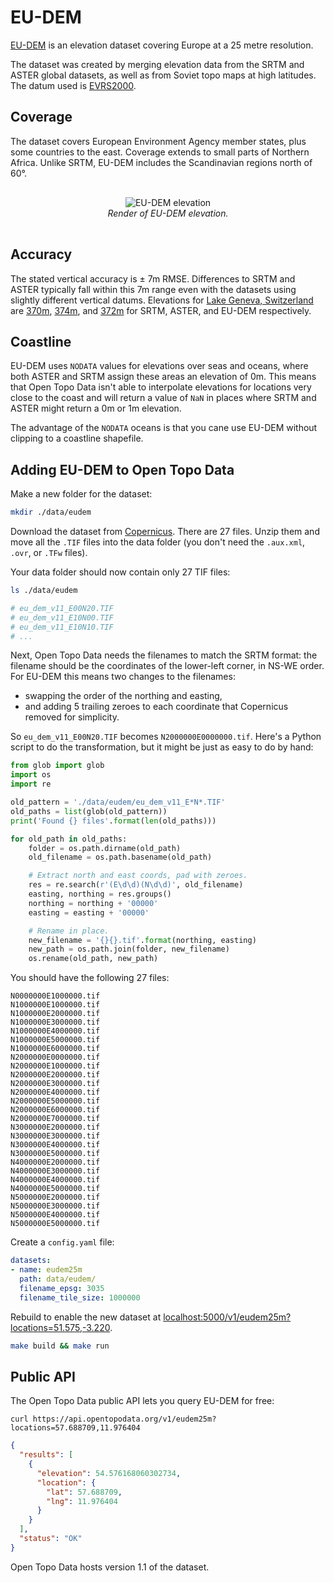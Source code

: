 # EU-DEM

[EU-DEM](https://www.eea.europa.eu/data-and-maps/data/copernicus-land-monitoring-service-eu-dem) is an elevation dataset covering Europe at a 25 metre resolution.

The dataset was created by merging elevation data from the SRTM and ASTER global datasets, as well as from Soviet topo maps at high latitudes. The datum used is [EVRS2000](https://spatialreference.org/ref/epsg/evrf2000-height/).



## Coverage

The dataset covers European Environment Agency member states, plus some countries to the east. Coverage extends to small parts of Northern Africa. Unlike SRTM, EU-DEM includes the Scandinavian regions north of 60°.

<p style="text-align:center; padding: 1rem 0">
  <img src="/img/eudem.jpg" alt="EU-DEM elevation">
  <br>
  <em>Render of EU-DEM elevation.</em>
</p>

## Accuracy

The stated vertical accuracy is ± 7m RMSE. Differences to SRTM and ASTER typically fall within this 7m range even with the datasets using slightly different vertical datums. Elevations for [Lake Geneva, Switzerland](https://www.google.com/maps/place/46%C2%B014'33.2%22N+6%C2%B010'32.1%22E/@46.2374461,6.1073519,12z/) are [370m](https://api.opentopodata.org/v1/srtm30m?locations=46.242557,206.175588), [374m](https://api.opentopodata.org/v1/aster30m?locations=46.242557,206.175588), and [372m](https://api.opentopodata.org/v1/eudem25m?locations=46.242557,206.175588) for SRTM, ASTER, and EU-DEM respectively.


## Coastline

EU-DEM uses `NODATA` values for elevations over seas and oceans, where both ASTER and SRTM assign these areas an elevation of 0m. This means that Open Topo Data isn't able to interpolate elevations for locations very close to the coast and will return a value of `NaN` in places where SRTM and ASTER might return a 0m or 1m elevation.

The advantage of the `NODATA` oceans is that you cane use EU-DEM without clipping to a coastline shapefile.


## Adding EU-DEM to Open Topo Data


Make a new folder for the dataset:

```bash
mkdir ./data/eudem
```

Download the dataset from [Copernicus](https://land.copernicus.eu/imagery-in-situ/eu-dem/eu-dem-v1.1?tab=download). There are 27 files. Unzip them and move all the `.TIF` files into the data folder (you don't need the `.aux.xml`, `.ovr`, or `.TFw` files).

Your data folder should now contain only 27 TIF files:

```bash
ls ./data/eudem

# eu_dem_v11_E00N20.TIF
# eu_dem_v11_E10N00.TIF
# eu_dem_v11_E10N10.TIF
# ...
```

Next, Open Topo Data needs the filenames to match the SRTM format: the filename should be the coordinates of the lower-left corner, in NS-WE order. For EU-DEM this means two changes to the filenames:

* swapping the order of the northing and easting,
* and adding 5 trailing zeroes to each coordinate that Copernicus removed for simplicity.

So `eu_dem_v11_E00N20.TIF` becomes `N2000000E0000000.tif`. Here's a Python script to do the transformation, but it might be just as easy to do by hand:

```python
from glob import glob
import os
import re

old_pattern = './data/eudem/eu_dem_v11_E*N*.TIF'
old_paths = list(glob(old_pattern))
print('Found {} files'.format(len(old_paths)))

for old_path in old_paths:
    folder = os.path.dirname(old_path)
    old_filename = os.path.basename(old_path)

    # Extract north and east coords, pad with zeroes.
    res = re.search(r'(E\d\d)(N\d\d)', old_filename)
    easting, northing = res.groups()
    northing = northing + '00000'
    easting = easting + '00000'

    # Rename in place.
    new_filename = '{}{}.tif'.format(northing, easting)
    new_path = os.path.join(folder, new_filename)
    os.rename(old_path, new_path)
```

You should have the following 27 files:

```
N0000000E1000000.tif
N1000000E1000000.tif
N1000000E2000000.tif
N1000000E3000000.tif
N1000000E4000000.tif
N1000000E5000000.tif
N1000000E6000000.tif
N2000000E0000000.tif
N2000000E1000000.tif
N2000000E2000000.tif
N2000000E3000000.tif
N2000000E4000000.tif
N2000000E5000000.tif
N2000000E6000000.tif
N2000000E7000000.tif
N3000000E2000000.tif
N3000000E3000000.tif
N3000000E4000000.tif
N3000000E5000000.tif
N4000000E2000000.tif
N4000000E3000000.tif
N4000000E4000000.tif
N4000000E5000000.tif
N5000000E2000000.tif
N5000000E3000000.tif
N5000000E4000000.tif
N5000000E5000000.tif
```

Create a `config.yaml` file:

```yaml
datasets:
- name: eudem25m
  path: data/eudem/
  filename_epsg: 3035
  filename_tile_size: 1000000
```

Rebuild to enable the new dataset at [localhost:5000/v1/eudem25m?locations=51.575,-3.220](http://localhost:5000/v1/eudem25m?locations=51.575,-3.220).

```bash
make build && make run
```

## Public API

The Open Topo Data public API lets you query EU-DEM for free:

```
curl https://api.opentopodata.org/v1/eudem25m?locations=57.688709,11.976404
```

```json
{
  "results": [
    {
      "elevation": 54.576168060302734,
      "location": {
        "lat": 57.688709,
        "lng": 11.976404
      }
    }
  ],
  "status": "OK"
}
```

Open Topo Data hosts version 1.1 of the dataset.
